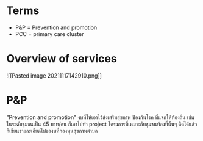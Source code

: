 # Terms
- P&P = Prevention and promotion
- PCC = primary care cluster

# Overview of services
![[Pasted image 20211117142910.png]]

# P&P

"Prevention and promotion"
งบที่ให้เอาไว้ส่งเสริมสุขภาพ ป้องกันโรค ที่แจกให้ท้องถิ่น เช่น ในระดับชุมชนเป็น 45 บาท/คน ก็เอาไปทำ project โครงการที่เหมาะกับชุมชนท้องที่นั้นๆ คิดได้แล้วก็เขียนรายละเอียดไปของบที่กองทุนสุขภาพตำบล

